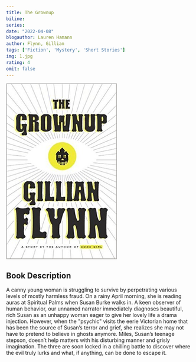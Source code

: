 ```yaml
---
title: The Grownup
biline:
series:
date: "2022-04-08"
blogauthor: Lauren Hamann
author: Flynn, Gillian
tags: ['Fiction', 'Mystery', 'Short Stories']
img: 1.jpg
rating: 4
omit: false
---
```


![Book Cover](1.jpg)


## Book Description

A canny young woman is struggling to survive by perpetrating various levels of mostly harmless fraud. On a rainy April morning, she is reading auras at Spiritual Palms when Susan Burke walks in. A keen observer of human behavior, our unnamed narrator immediately diagnoses beautiful, rich Susan as an unhappy woman eager to give her lovely life a drama injection. However, when the "psychic" visits the eerie Victorian home that has been the source of Susan’s terror and grief, she realizes she may not have to pretend to believe in ghosts anymore. Miles, Susan’s teenage stepson, doesn’t help matters with his disturbing manner and grisly imagination. The three are soon locked in a chilling battle to discover where the evil truly lurks and what, if anything, can be done to escape it.